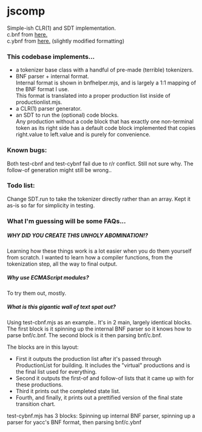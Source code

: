 # jscomp

Simple-ish CLR(1) and SDT implementation.  
c.bnf from [here.](https://cs.wmich.edu/~gupta/teaching/cs4850/sumII06/The%20syntax%20of%20C%20in%20Backus-Naur%20form.htm)  
c.ybnf from [here.](http://www.cs.man.ac.uk/~pjj/bnf/c_syntax.bnf) (slightly modified formatting)  

### This codebase implements...
* a tokenizer base class with a handful of pre-made (terrible) tokenizers.
* BNF parser + internal format.  
 Internal format is shown in bnfhelper.mjs, and is largely a 1:1 mapping of the BNF format I use.  
 This format is translated into a proper production list inside of productionlist.mjs.
* a CLR(1) parser generator.
* an SDT to run the (optional) code blocks.  
 Any production without a code block that has exactly one non-terminal token as its right side has a default code block implemented that copies right.value to left.value and is purely for convenience.

### Known bugs:

Both test-cbnf and test-cybnf fail due to r/r conflict. Still not sure why. The follow-of generation might still be wrong..

### Todo list:

Change SDT.run to take the tokenizer directly rather than an array. Kept it as-is so far for simplicity in testing.

### What I'm guessing will be some FAQs...

##### WHY DID YOU CREATE THIS UNHOLY ABOMINATION!?
Learning how these things work is a lot easier when you do them yourself from scratch. I wanted to learn how a compiler functions, from the tokenization step, all the way to final output.

##### Why use ECMAScript modules?
To try them out, mostly.

##### What is this gigantic wall of text spat out?
Using test-cbnf.mjs as an example..
It's in 2 main, largely identical blocks.
The first block is it spinning up the internal BNF parser so it knows how to parse bnf/c.bnf.
The second block is it then parsing bnf/c.bnf.

The blocks are in this layout:
* First it outputs the production list after it's passed through ProductionList for building. It includes the "virtual" productions and is the final list used for everything.
* Second it outputs the first-of and follow-of lists that it came up with for these productions.
* Third it prints out the completed state list.
* Fourth, and finally, it prints out a prettified version of the final state transition chart.

test-cybnf.mjs has 3 blocks: Spinning up internal BNF parser, spinning up a parser for yacc's BNF format, then parsing bnf/c.ybnf
